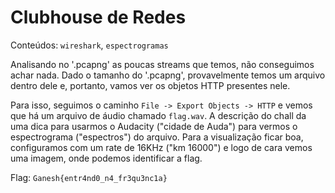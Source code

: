 # Clubhouse de Redes
Conteúdos: `wireshark`, `espectrogramas`

Analisando no '.pcapng' as poucas streams que temos, não conseguimos achar
nada. Dado o tamanho do '.pcapng', provavelmente temos um arquivo dentro dele
e, portanto, vamos ver os objetos HTTP presentes nele.

Para isso, seguimos o caminho `File -> Export Objects -> HTTP` e vemos que há
um arquivo de áudio chamado `flag.wav`. A descrição do chall da uma dica para
usarmos o Audacity ("cidade de Auda") para vermos o espectrograma ("espectros")
do arquivo. Para a visualização ficar boa, configuramos com um rate de 16KHz
("km 16000") e logo de cara vemos uma imagem, onde podemos identificar a flag.

Flag: `Ganesh{entr4nd0_n4_fr3qu3nc1a}`
